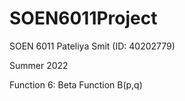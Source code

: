 # SOEN6011Project
SOEN 6011 
Pateliya Smit (ID: 40202779)

Summer 2022

Function 6: Beta Function B(p,q)
